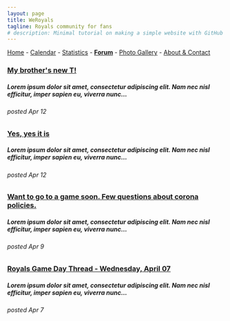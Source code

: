 ```yaml
---
layout: page
title: WeRoyals
tagline: Royals community for fans
# description: Minimal tutorial on making a simple website with GitHub Pages
---
```


[Home](/index.md) - [Calendar](/calendar.md) - [Statistics](/statistics.md) - [**Forum**](/forum.md) - [Photo Gallery](/photos.md) - [About & Contact](/about_contact.md)

### [My brother's new T!]()
##### Lorem ipsum dolor sit amet, consectetur adipiscing elit. Nam nec nisl efficitur, imper sapien eu, viverra nunc...
###### posted Apr 12

### [Yes, yes it is]()
##### Lorem ipsum dolor sit amet, consectetur adipiscing elit. Nam nec nisl efficitur, imper sapien eu, viverra nunc...
###### posted Apr 12

### [Want to go to a game soon. Few questions about corona policies.]()
##### Lorem ipsum dolor sit amet, consectetur adipiscing elit. Nam nec nisl efficitur, imper sapien eu, viverra nunc...
###### posted Apr 9

### [Royals Game Day Thread - Wednesday, April 07]()
##### Lorem ipsum dolor sit amet, consectetur adipiscing elit. Nam nec nisl efficitur, imper sapien eu, viverra nunc...
###### posted Apr 7